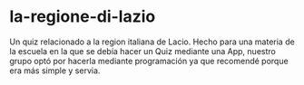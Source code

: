# la-regione-di-lazio
Un quiz relacionado a la region italiana de Lacio. Hecho para una materia de la escuela en la que se debía hacer un Quiz mediante una App, nuestro grupo optó por hacerla mediante programación ya que recomendé porque era más simple y servia.

